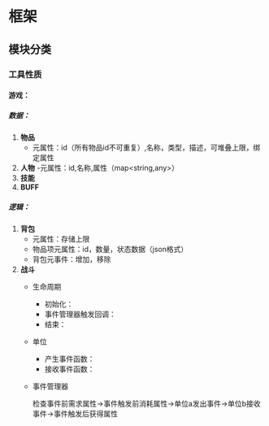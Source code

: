 # 框架
## 模块分类
### 工具性质
#### 游戏：
##### 数据：
1. **物品**
    - 元属性：id（所有物品id不可重复）,名称，类型，描述，可堆叠上限，绑定属性
2. **人物**
    -元属性：id,名称,属性（map<string,any>）
3. **技能**
4. **BUFF**
##### 逻辑：
1. **背包**
    - 元属性：存储上限
    - 物品项元属性：id，数量，状态数据（json格式）
    - 背包元事件：增加，移除
2. **战斗**
    - 生命周期  
        * 初始化：  
        * 事件管理器触发回调：  
        * 结束：
    - 单位  
        * 产生事件函数：
        * 接收事件函数：
    - 事件管理器

        检查事件前需求属性->事件触发前消耗属性->单位a发出事件->单位b接收事件->事件触发后获得属性




